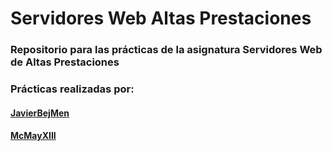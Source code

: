 # Servidores Web Altas Prestaciones
### Repositorio para las prácticas de la asignatura Servidores Web de Altas Prestaciones

### Prácticas realizadas por:
#### [JavierBejMen](https://github.com/JavierBejMen)
#### [McMayXIII](https://github.com/McMayXIII)
